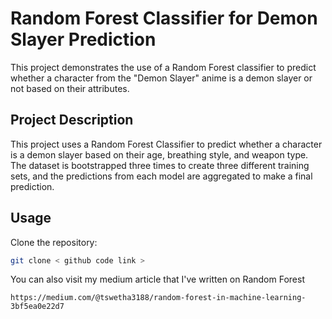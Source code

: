 # Random Forest Classifier for Demon Slayer Prediction

This project demonstrates the use of a Random Forest classifier to predict whether a character from the "Demon Slayer" anime is a demon slayer or not based on their attributes.

## Project Description

This project uses a Random Forest Classifier to predict whether a character is a demon slayer based on their age, breathing style, and weapon type. The dataset is bootstrapped three times to create three different training sets, and the predictions from each model are aggregated to make a final prediction.


## Usage

Clone the repository:
   ```bash
   git clone < github code link >
   ```
You can also visit my medium article that I've written on Random Forest
```
https://medium.com/@tswetha3188/random-forest-in-machine-learning-3bf5ea0e22d7
```